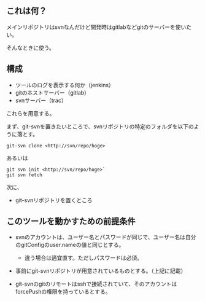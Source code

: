 
## これは何？

メインリポジトリはsvnなんだけど開発時はgitlabなどgitのサーバーを使いたい。

そんなときに使う。


## 構成

- ツールのログを表示する何か（jenkins）
- gitのホストサーバー（gitlab）
- svnサーバー（trac）

これらを用意する。

まず、git-svnを置きたいところで、svnリポジトリの特定のフォルダを以下のように落とす。

```
git-svn clone <http://svn/repo/hoge>
```

あるいは

```
git svn init <http://svn/repo/hoge>`
git svn fetch
```

次に、

- git-svnリポジトリを置くところ


## このツールを動かすための前提条件

- svnのアカウントは、ユーザー名とパスワードが同じで、ユーザー名は自分のgitConfigのuser.nameの値と同じとする。
	- 違う場合は適宜直す。ただしパスワードは必須。
- 事前にgit-svnリポジトリが用意されているものとする。（上記に記載）

- git-svnのgitのリモートはsshで接続されていて、そのアカウントはforcePushの権限を持っているとする。
